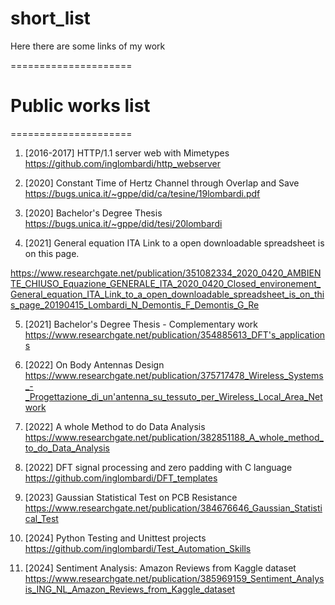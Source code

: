 # short_list
Here there are some links of my work


=====================
# Public works list #
=====================


1) [2016-2017] HTTP/1.1 server web with Mimetypes
https://github.com/inglombardi/http_webserver

2) [2020] Constant Time of Hertz Channel through Overlap and Save
https://bugs.unica.it/~gppe/did/ca/tesine/19lombardi.pdf


3) [2020] Bachelor's Degree Thesis
https://bugs.unica.it/~gppe/did/tesi/20lombardi

4) [2021] General equation ITA Link to a open downloadable spreadsheet is on this page.

https://www.researchgate.net/publication/351082334_2020_0420_AMBIENTE_CHIUSO_Equazione_GENERALE_ITA_2020_0420_Closed_environement_General_equation_ITA_Link_to_a_open_downloadable_spreadsheet_is_on_this_page_20190415_Lombardi_N_Demontis_F_Demontis_G_Re


5) [2021] Bachelor's Degree Thesis - Complementary work
https://www.researchgate.net/publication/354885613_DFT's_applications


6) [2022] On Body Antennas Design
https://www.researchgate.net/publication/375717478_Wireless_Systems_-_Progettazione_di_un'antenna_su_tessuto_per_Wireless_Local_Area_Network


7) [2022] A whole Method to do Data Analysis
https://www.researchgate.net/publication/382851188_A_whole_method_to_do_Data_Analysis

8) [2022] DFT signal processing and zero padding with C language
https://github.com/inglombardi/DFT_templates

9) [2023] Gaussian Statistical Test on PCB Resistance
https://www.researchgate.net/publication/384676646_Gaussian_Statistical_Test

10) [2024] Python Testing and Unittest projects
https://github.com/inglombardi/Test_Automation_Skills


11) [2024] Sentiment Analysis: Amazon Reviews from Kaggle dataset
https://www.researchgate.net/publication/385969159_Sentiment_Analysis_ING_NL_Amazon_Reviews_from_Kaggle_dataset

